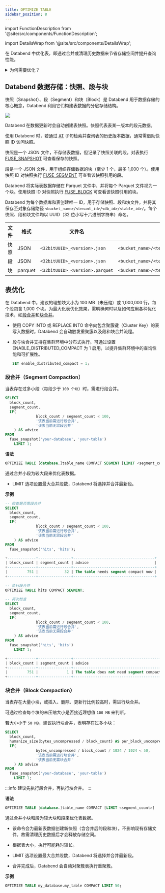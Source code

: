 ```yaml
---
title: OPTIMIZE TABLE
sidebar_position: 8
---
```

import FunctionDescription from '@site/src/components/FunctionDescription';

<FunctionDescription description="Introduced or updated: v1.2.395"/>

import DetailsWrap from '@site/src/components/DetailsWrap';

在 Databend 中优化表，即通过合并或清理历史数据来节省存储空间并提升查询性能。

<DetailsWrap>

<details>
  <summary>为何需要优化？</summary>
    <div>Databend 使用 Parquet 格式将数据存储在表中，并按块（Block）组织。此外，Databend 支持时间回溯（Time Travel）功能，每次修改表的操作都会生成一个 Parquet 文件，用于捕获并反映对表的变更。</div><br/>

   <div>随着时间推移，表会累积大量 Parquet 文件，可能导致性能下降和存储需求增加。为优化表性能，可在不再需要时删除历史 Parquet 文件。这种优化有助于提升查询性能并减少表占用的存储空间。</div>
</details>

</DetailsWrap>

## Databend 数据存储：快照、段与块

快照（Snapshot）、段（Segment）和块（Block）是 Databend 用于数据存储的核心概念，Databend 利用它们构建表数据的分层存储结构。

![](/img/sql/storage-structure.PNG)

Databend 在数据更新时会自动创建表快照。快照代表表某一版本的段元数据。

使用 Databend 时，若通过 [AT](../../20-query-syntax/03-query-at.md) 子句检索并查询表的历史版本数据，通常需借助快照 ID 访问快照。

快照是一个 JSON 文件，不存储表数据，但记录了快照关联的段。对表执行 [FUSE_SNAPSHOT](../../../20-sql-functions/16-system-functions/fuse_snapshot.md) 可查看保存的快照。

段是一个 JSON 文件，用于组织存储数据的块（至少 1 个，最多 1,000 个）。使用快照 ID 对快照执行 [FUSE_SEGMENT](../../../20-sql-functions/16-system-functions/fuse_segment.md) 可查看该快照引用的段。

Databend 将实际表数据存储在 Parquet 文件中，并将每个 Parquet 文件视为一个块。使用快照 ID 对快照执行 [FUSE_BLOCK](../../../20-sql-functions/16-system-functions/fuse_block.md) 可查看该快照引用的块。

Databend 为每个数据库和表创建唯一 ID，用于存储快照、段和块文件，并将其保存至对象存储路径 `<bucket_name>/<tenant_id>/<db_id>/<table_id>/`。每个快照、段和块文件均以 UUID（32 位小写十六进制字符串）命名。

| 文件     | 格式    | 文件名                          | 存储文件夹                                          |
|----------|---------|---------------------------------|-----------------------------------------------------|
| 快照     | JSON    | `<32bitUUID>_<version>.json`    | `<bucket_name>/<tenant_id>/<db_id>/<table_id>/_ss/` |
| 段       | JSON    | `<32bitUUID>_<version>.json`    | `<bucket_name>/<tenant_id>/<db_id>/<table_id>/_sg/` |
| 块       | parquet | `<32bitUUID>_<version>.parquet` | `<bucket_name>/<tenant_id>/<db_id>/<table_id>/_b/`  |

## 表优化

在 Databend 中，建议的理想块大小为 100 MB（未压缩）或 1,000,000 行，每个段包含 1,000 个块。为最大化表优化效果，需明确何时以及如何应用各种优化技术，如[段合并](#segment-compaction)和[块合并](#block-compaction)。
- 使用 COPY INTO 或 REPLACE INTO 命令向包含聚簇键（Cluster Key）的表写入数据时，Databend 会自动触发重聚簇以及段和块合并流程。

- 段与块合并支持在集群环境中分布式执行。可通过设置 ENABLE_DISTRIBUTED_COMPACT 为 1 启用，以提升集群环境中的查询性能和可扩展性。

  ```sql
  SET enable_distributed_compact = 1;
  ```

### 段合并（Segment Compaction）

当表存在过多小段（每段少于 `100 个块`）时，需进行段合并。
```sql
SELECT
  block_count,
  segment_count,
  IF(
              block_count / segment_count < 100,
              '该表当前需进行段合并',
              '该表当前无需段合并'
    ) AS advice
FROM
  fuse_snapshot('your-database', 'your-table')
    LIMIT 1;
```

**语法**

```sql
OPTIMIZE TABLE [database.]table_name COMPACT SEGMENT [LIMIT <segment_count>]    
```

通过合并小段为较大段来优化表数据。

- LIMIT 选项设置最大合并段数，Databend 将选择并合并最新段。

**示例**

```sql
-- 检查是否需段合并
SELECT
  block_count,
  segment_count,
  IF(
              block_count / segment_count < 100,
              '该表当前需进行段合并',
              '该表当前无需段合并'
    ) AS advice
FROM
  fuse_snapshot('hits', 'hits');

+-------------+---------------+-------------------------------------+
| block_count | segment_count | advice                              |
+-------------+---------------+-------------------------------------+
|         751 |            32 | The table needs segment compact now |
+-------------+---------------+-------------------------------------+
    
-- 执行段合并
OPTIMIZE TABLE hits COMPACT SEGMENT;
    
-- 再次检查
SELECT
  block_count,
  segment_count,
  IF(
              block_count / segment_count < 100,
              '该表当前需进行段合并',
              '该表当前无需段合并'
    ) AS advice
FROM
  fuse_snapshot('hits', 'hits')
    LIMIT 1;

+-------------+---------------+---------------------------------------------+
| block_count | segment_count | advice                                      |
+-------------+---------------+---------------------------------------------+
|         751 |             1 | The table does not need segment compact now |
+-------------+---------------+---------------------------------------------+
```

### 块合并（Block Compaction）

当表存在大量小块，或插入、删除、更新行比例较高时，需进行块合并。

可通过检查每个块的未压缩大小是否接近理想值 `100 MB` 来判断。

若大小小于 `50 MB`，建议执行块合并，表明存在过多小块：

```sql
SELECT
  block_count,
  humanize_size(bytes_uncompressed / block_count) AS per_block_uncompressed_size,
  IF(
              bytes_uncompressed / block_count / 1024 / 1024 < 50,
              '该表当前需进行块合并',
              '该表当前无需块合并'
    ) AS advice
FROM
  fuse_snapshot('your-database', 'your-table')
    LIMIT 1;
```

:::info
建议先执行段合并，再执行块合并。
:::

**语法**
```sql
OPTIMIZE TABLE [database.]table_name COMPACT [LIMIT <segment_count>]    
```
通过合并小块和段为较大块和段来优化表数据。

- 该命令会为最新表数据创建新快照（含合并后的段和块），不影响现有存储文件，故需清理历史数据后才会释放存储空间。

- 根据表大小，执行可能耗时较长。

- LIMIT 选项设置最大合并段数，Databend 将选择并合并最新段。

- 合并完成后，Databend 会自动对聚簇表执行重聚簇。

**示例**
```sql
OPTIMIZE TABLE my_database.my_table COMPACT LIMIT 50;
```